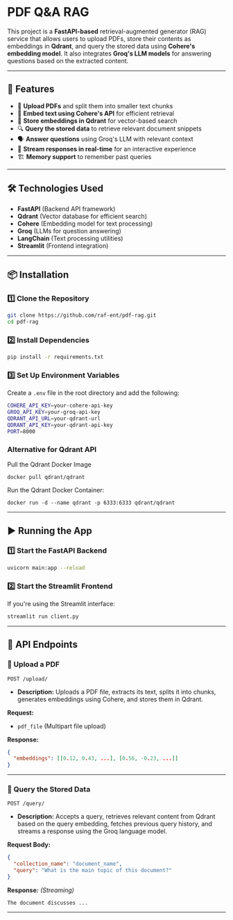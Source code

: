 # **PDF Q&A RAG**

This project is a **FastAPI-based** retrieval-augmented generator (RAG) service that allows users to upload PDFs, store their contents as embeddings in **Qdrant**, and query the stored data using **Cohere's embedding model**. It also integrates **Groq's LLM models** for answering questions based on the extracted content.

---

## **🚀 Features**
- 📄 **Upload PDFs** and split them into smaller text chunks  
- 🧠 **Embed text using Cohere's API** for efficient retrieval  
- 📌 **Store embeddings in Qdrant** for vector-based search  
- 🔍 **Query the stored data** to retrieve relevant document snippets  
- 🗣 **Answer questions** using Groq's LLM with relevant context  
- 🔄 **Stream responses in real-time** for an interactive experience  
- 🏗 **Memory support** to remember past queries  

---

## **🛠 Technologies Used**
- **FastAPI** (Backend API framework)
- **Qdrant** (Vector database for efficient search)
- **Cohere** (Embedding model for text processing)
- **Groq** (LLMs for question answering)
- **LangChain** (Text processing utilities)
- **Streamlit** (Frontend integration)

---

## **📦 Installation**
### **1️⃣ Clone the Repository**
```sh
git clone https://github.com/raf-ent/pdf-rag.git
cd pdf-rag
```

### **2️⃣ Install Dependencies**
```sh
pip install -r requirements.txt
```

### **3️⃣ Set Up Environment Variables**
Create a `.env` file in the root directory and add the following:
```sh
COHERE_API_KEY=your-cohere-api-key
GROQ_API_KEY=your-groq-api-key
QDRANT_API_URL=your-qdrant-url
QDRANT_API_KEY=your-qdrant-api-key
PORT=8000
```

### **Alternative for Qdrant API**
Pull the Qdrant Docker Image
   ```
   docker pull qdrant/qdrant
   ```
   
Run the Qdrant Docker Container:
   ```
   docker run -d --name qdrant -p 6333:6333 qdrant/qdrant
   ```

---

## **▶ Running the App**
### **1️⃣ Start the FastAPI Backend**
```sh
uvicorn main:app --reload
```

### **2️⃣ Start the Streamlit Frontend**
If you're using the Streamlit interface:
```sh
streamlit run client.py
```

---

## **📌 API Endpoints**
### **🔹 Upload a PDF**
```http
POST /upload/
```
- **Description:** Uploads a PDF file, extracts its text, splits it into chunks, generates embeddings using Cohere, and stores them in Qdrant.

**Request:**  
- `pdf_file` (Multipart file upload) 

**Response:**  
```json
{
  "embeddings": [[0.12, 0.43, ...], [0.56, -0.23, ...]]
}
```

---

### **🔹 Query the Stored Data**
```http
POST /query/
```
- **Description:** Accepts a query, retrieves relevant content from Qdrant based on the query embedding, fetches previous query history, and streams a response using the Groq language model.

**Request Body:**  
```json
{
  "collection_name": "document_name",
  "query": "What is the main topic of this document?"
}
```

**Response:** *(Streaming)*
```
The document discusses ...
```



---
